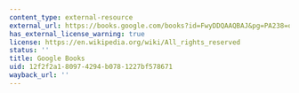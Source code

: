 ```yaml
---
content_type: external-resource
external_url: https://books.google.com/books?id=FwyDDQAAQBAJ&pg=PA238=onepage#v=onepage&q&f=false
has_external_license_warning: true
license: https://en.wikipedia.org/wiki/All_rights_reserved
status: ''
title: Google Books
uid: 12f2f2a1-8097-4294-b078-1227bf578671
wayback_url: ''
---
```

